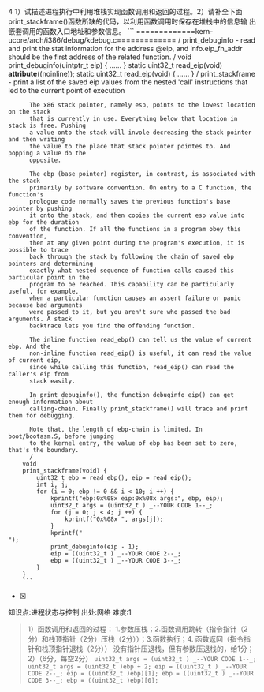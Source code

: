4
1）试描述进程执行中利用堆栈实现函数调用和返回的过程。2）请补全下面print_stackframe()函数所缺的代码，以利用函数调用时保存在堆栈中的信息输
出嵌套调用的函数入口地址和参数信息。
    ```
	    =============kern-ucore/arch/i386/debug/kdebug.c=============
	    / 
	      print_debuginfo - read and print the stat information for the address @eip,
	      and info.eip_fn_addr should be the first address of the related function.
	      /
	    void
	    print_debuginfo(uintptr_t eip) {
	    ……
	    }
	    static uint32_t read_eip(void) __attribute__((noinline));
	    static uint32_t
	    read_eip(void) {
	    ……
	    }
	    / 
	      print_stackframe - print a list of the saved eip values from the nested 'call'
	      instructions that led to the current point of execution
	     
	      The x86 stack pointer, namely esp, points to the lowest location on the stack
	      that is currently in use. Everything below that location in stack is free. Pushing
	      a value onto the stack will invole decreasing the stack pointer and then writing
	      the value to the place that stack pointer pointes to. And popping a value do the
	      opposite.
	     
	      The ebp (base pointer) register, in contrast, is associated with the stack
	      primarily by software convention. On entry to a C function, the function's
	      prologue code normally saves the previous function's base pointer by pushing
	      it onto the stack, and then copies the current esp value into ebp for the duration
	      of the function. If all the functions in a program obey this convention,
	      then at any given point during the program's execution, it is possible to trace
	      back through the stack by following the chain of saved ebp pointers and determining
	      exactly what nested sequence of function calls caused this particular point in the
	      program to be reached. This capability can be particularly useful, for example,
	      when a particular function causes an assert failure or panic because bad arguments
	      were passed to it, but you aren't sure who passed the bad arguments. A stack
	      backtrace lets you find the offending function.
	     
	      The inline function read_ebp() can tell us the value of current ebp. And the
	      non-inline function read_eip() is useful, it can read the value of current eip,
	      since while calling this function, read_eip() can read the caller's eip from
	      stack easily.
	     
	      In print_debuginfo(), the function debuginfo_eip() can get enough information about
	      calling-chain. Finally print_stackframe() will trace and print them for debugging.
	     
	      Note that, the length of ebp-chain is limited. In boot/bootasm.S, before jumping
	      to the kernel entry, the value of ebp has been set to zero, that's the boundary.
	      /
	    void
	    print_stackframe(void) {
	        uint32_t ebp = read_ebp(), eip = read_eip();
	        int i, j;
	        for (i = 0; ebp != 0 && i < 10; i ++) {
	            kprintf("ebp:0x%08x eip:0x%08x args:", ebp, eip);
	            uint32_t args = (uint32_t ) _--YOUR CODE 1--_;
	            for (j = 0; j < 4; j ++) {
	                kprintf("0x%08x ", args[j]);
	            }
	            kprintf("
	");
	            print_debuginfo(eip - 1);
	            eip = ((uint32_t ) _--YOUR CODE 2--_;
	            ebp = ((uint32_t ) _--YOUR CODE 3--_;
	        }
	    }
	    ```
    
- [x]

知识点:进程状态与控制
出处:网络
难度:1
> 1）函数调用和返回的过程：
> 1.参数压栈；2.函数调用跳转（指令指针（2分）和栈顶指针（2分）压栈（2分））；3.函数执行；4. 函数返回（指令指针和栈顶指针退栈（2分））
> 没有指针压退栈，但有参数压退栈的，给1分；
> 2）（6分，每空2分）
>     ```
>             uint32_t args = (uint32_t ) _--YOUR CODE 1--_;
>             uint32_t args = (uint32_t )ebp + 2;
>            eip = ((uint32_t ) _--YOUR CODE 2--_;
>            eip = ((uint32_t )ebp)[1];
>             ebp = ((uint32_t ) _--YOUR CODE 3--_;
>             ebp = ((uint32_t )ebp)[0];
>     ```
